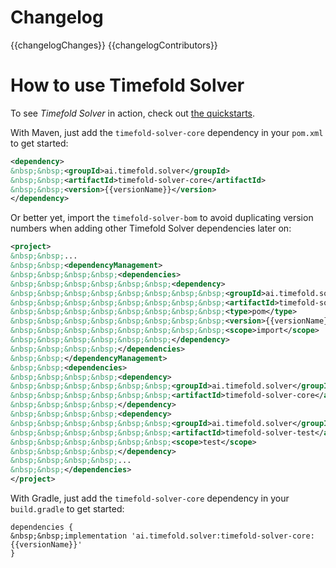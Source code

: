 # Changelog

{{changelogChanges}}
{{changelogContributors}}

# How to use Timefold Solver

To see _Timefold Solver_ in action, check out [the quickstarts](https://github.com/TimefoldAI/timefold-quickstarts).

With Maven, just add the `timefold-solver-core` dependency in your `pom.xml` to get started:

[//]: # (Using &nbsp; because due to a JReleaser bug any other whitespace is going to be lost.)
```xml
<dependency>
&nbsp;&nbsp;<groupId>ai.timefold.solver</groupId>
&nbsp;&nbsp;<artifactId>timefold-solver-core</artifactId>
&nbsp;&nbsp;<version>{{versionName}}</version>
</dependency>
```

Or better yet, import the `timefold-solver-bom` to avoid duplicating version numbers when adding other Timefold Solver dependencies later on:

```xml
<project>
&nbsp;&nbsp;...
&nbsp;&nbsp;<dependencyManagement>
&nbsp;&nbsp;&nbsp;&nbsp;<dependencies>
&nbsp;&nbsp;&nbsp;&nbsp;&nbsp;&nbsp;<dependency>
&nbsp;&nbsp;&nbsp;&nbsp;&nbsp;&nbsp;&nbsp;&nbsp;<groupId>ai.timefold.solver</groupId>
&nbsp;&nbsp;&nbsp;&nbsp;&nbsp;&nbsp;&nbsp;&nbsp;<artifactId>timefold-solver-bom</artifactId>
&nbsp;&nbsp;&nbsp;&nbsp;&nbsp;&nbsp;&nbsp;&nbsp;<type>pom</type>
&nbsp;&nbsp;&nbsp;&nbsp;&nbsp;&nbsp;&nbsp;&nbsp;<version>{{versionName}}</version>
&nbsp;&nbsp;&nbsp;&nbsp;&nbsp;&nbsp;&nbsp;&nbsp;<scope>import</scope>
&nbsp;&nbsp;&nbsp;&nbsp;&nbsp;&nbsp;</dependency>
&nbsp;&nbsp;&nbsp;&nbsp;</dependencies>
&nbsp;&nbsp;</dependencyManagement>
&nbsp;&nbsp;<dependencies>
&nbsp;&nbsp;&nbsp;&nbsp;<dependency>
&nbsp;&nbsp;&nbsp;&nbsp;&nbsp;&nbsp;<groupId>ai.timefold.solver</groupId>
&nbsp;&nbsp;&nbsp;&nbsp;&nbsp;&nbsp;<artifactId>timefold-solver-core</artifactId>
&nbsp;&nbsp;&nbsp;&nbsp;</dependency>
&nbsp;&nbsp;&nbsp;&nbsp;<dependency>
&nbsp;&nbsp;&nbsp;&nbsp;&nbsp;&nbsp;<groupId>ai.timefold.solver</groupId>
&nbsp;&nbsp;&nbsp;&nbsp;&nbsp;&nbsp;<artifactId>timefold-solver-test</artifactId>
&nbsp;&nbsp;&nbsp;&nbsp;&nbsp;&nbsp;<scope>test</scope>
&nbsp;&nbsp;&nbsp;&nbsp;</dependency>
&nbsp;&nbsp;&nbsp;&nbsp;...
&nbsp;&nbsp;</dependencies>
</project>
```

With Gradle, just add the `timefold-solver-core` dependency in your `build.gradle` to get started:

```
dependencies {
&nbsp;&nbsp;implementation 'ai.timefold.solver:timefold-solver-core:{{versionName}}'
}
```